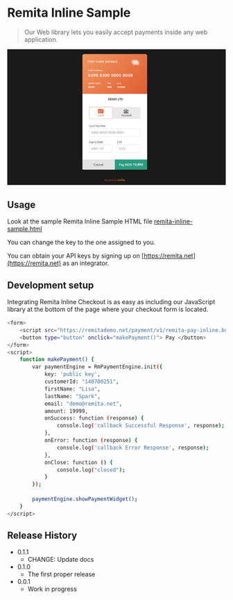 # Remita Inline Sample
> Our Web library lets you easily accept payments inside any web application.


![](payment-image.png)

## Usage

Look at the sample Remita Inline Sample HTML file [remita-inline-sample.html](remita-inline-sample.html)

You can change the key to the one assigned to you.

You can obtain your API keys by signing up on [https://remita.net](https://remita.net) as an integrator.

## Development setup

Integrating Remita Inline Checkout is as easy as including our JavaScript library at the bottom of the page where your checkout form is located.

```sh
<form>
    <script src="https://remitademo.net/payment/v1/remita-pay-inline.bundle.js"></script>
    <button type="button" onclick="makePayment()"> Pay </button> 
</form>
<script>
    function makePayment() {
        var paymentEngine = RmPaymentEngine.init({
            key: 'public key',
            customerId: "140700251",
            firstName: "Lisa",
            lastName: "Spark",
            email: "demo@remita.net",
            amount: 19999,
            onSuccess: function (response) {
                console.log('callback Successful Response', response);
            },
            onError: function (response) {
                console.log('callback Error Response', response);
            },
            onClose: function () {
                console.log("closed");
            }
        });
    
        paymentEngine.showPaymentWidget();
    }
</script>

```

## Release History

* 0.1.1
    * CHANGE: Update docs
* 0.1.0
    * The first proper release
* 0.0.1
    * Work in progress

